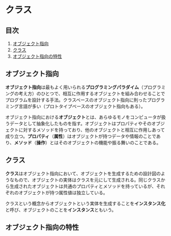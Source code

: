 # クラス


## 目次

1. [オブジェクト指向](#オブジェクト指向)
1. [クラス](#クラス)
1. [オブジェクト指向の特性](#オブジェクト指向の特性)


## オブジェクト指向

**オブジェクト指向**は最もよく用いられる**プログラミングパラダイム**（プログラミングの考え方）のひとつで、相互に作用するオブジェクトを組み合わせることでプログラムを設計する手法。クラスベースのオブジェクト指向に則ったプログラミング言語が多い（プロトタイプベースのオブジェクト指向もある）。

オブジェクト指向における**オブジェクト**とは、あらゆるモノをコンピュータが扱うデータとして抽象化したものを指す。オブジェクトはプロパティやそのオブジェクトに対するメソッドを持っており、他のオブジェクトと相互に作用しあって成り立つ。**プロパティ**（**属性**）はオブジェクトが持つデータや情報のことであり、**メソッド**（**操作**）とはそのオブジェクトの機能や振る舞いのことである。


## クラス

**クラス**はオブジェクト指向において、オブジェクトを生成するための設計図のようなもので、オブジェクトの実体はクラスを元にして生成される。同じクラスから生成されたオブジェクトは共通のプロパティとメソッドを持っているが、それぞれのオブジェクトが持つ属性値は独立している。

クラスという概念からオブジェクトという実体を生成することを**インスタンス化**と呼び、オブジェクトのことを**インスタンス**ともいう。


## オブジェクト指向の特性
